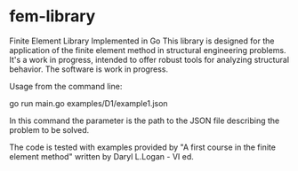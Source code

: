 # fem-library
Finite Element Library Implemented in Go
This library is designed for the application of the finite element method in structural engineering problems. It's a work in progress, intended to offer robust tools for analyzing structural behavior.
The software is work in progress.

Usage from the command line:

go run main.go examples/D1/example1.json

In this command the  parameter is the path to the JSON file describing the problem to be solved.

The code is tested with examples provided by "A first course in the finite element method" written by Daryl L.Logan - VI ed.

